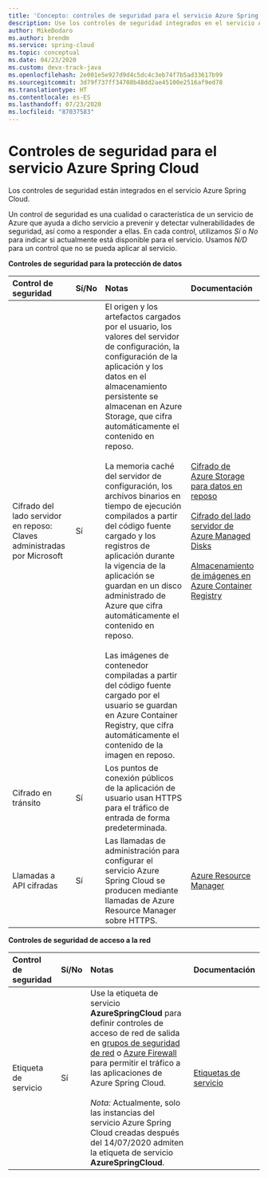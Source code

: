 ```yaml
---
title: 'Concepto: controles de seguridad para el servicio Azure Spring Cloud'
description: Use los controles de seguridad integrados en el servicio Azure Spring Cloud.
author: MikeDodaro
ms.author: brendm
ms.service: spring-cloud
ms.topic: conceptual
ms.date: 04/23/2020
ms.custom: devx-track-java
ms.openlocfilehash: 2e001e5e927d9d4c5dc4c3eb74f7b5ad33617b99
ms.sourcegitcommit: 3d79f737ff34708b48dd2ae45100e2516af9ed78
ms.translationtype: HT
ms.contentlocale: es-ES
ms.lasthandoff: 07/23/2020
ms.locfileid: "87037583"
---
```

# <a name="security-controls-for-azure-spring-cloud-service"></a>Controles de seguridad para el servicio Azure Spring Cloud
Los controles de seguridad están integrados en el servicio Azure Spring Cloud.

Un control de seguridad es una cualidad o característica de un servicio de Azure que ayuda a dicho servicio a prevenir y detectar vulnerabilidades de seguridad, así como a responder a ellas.  En cada control, utilizamos *Sí* o *No* para indicar si actualmente está disponible para el servicio.  Usamos *N/D* para un control que no se pueda aplicar al servicio. 

**Controles de seguridad para la protección de datos**

| Control de seguridad | Sí/No | Notas | Documentación |
|:-------------|:-------|:-------------------------------|:----------------------|
| Cifrado del lado servidor en reposo: Claves administradas por Microsoft | Sí | El origen y los artefactos cargados por el usuario, los valores del servidor de configuración, la configuración de la aplicación y los datos en el almacenamiento persistente se almacenan en Azure Storage, que cifra automáticamente el contenido en reposo.<br><br>La memoria caché del servidor de configuración, los archivos binarios en tiempo de ejecución compilados a partir del código fuente cargado y los registros de aplicación durante la vigencia de la aplicación se guardan en un disco administrado de Azure que cifra automáticamente el contenido en reposo.<br><br>Las imágenes de contenedor compiladas a partir del código fuente cargado por el usuario se guardan en Azure Container Registry, que cifra automáticamente el contenido de la imagen en reposo. | [Cifrado de Azure Storage para datos en reposo](https://docs.microsoft.com/azure/storage/common/storage-service-encryption)<br><br>[Cifrado del lado servidor de Azure Managed Disks](https://docs.microsoft.com/azure/virtual-machines/linux/disk-encryption)<br><br>[Almacenamiento de imágenes en Azure Container Registry](https://docs.microsoft.com/azure/container-registry/container-registry-storage) |
| Cifrado en tránsito | Sí | Los puntos de conexión públicos de la aplicación de usuario usan HTTPS para el tráfico de entrada de forma predeterminada. |  |
| Llamadas a API cifradas | Sí | Las llamadas de administración para configurar el servicio Azure Spring Cloud se producen mediante llamadas de Azure Resource Manager sobre HTTPS. | [Azure Resource Manager](https://docs.microsoft.com/azure/azure-resource-manager/) |

**Controles de seguridad de acceso a la red**

| Control de seguridad | Sí/No | Notas | Documentación |
|:-------------|:-------|:-------------------------------|:----------------------|
| Etiqueta de servicio | Sí | Use la etiqueta de servicio **AzureSpringCloud** para definir controles de acceso de red de salida en [grupos de seguridad de red](https://docs.microsoft.com/azure/virtual-network/security-overview#security-rules) o [Azure Firewall](https://docs.microsoft.com/azure/firewall/service-tags) para permitir el tráfico a las aplicaciones de Azure Spring Cloud.<br><br>*Nota:* Actualmente, solo las instancias del servicio Azure Spring Cloud creadas después del 14/07/2020 admiten la etiqueta de servicio **AzureSpringCloud**. | [Etiquetas de servicio](https://docs.microsoft.com/azure/virtual-network/service-tags-overview) |
